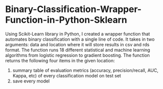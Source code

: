 # Binary-Classification-Wrapper-Function-in-Python-Sklearn

Using Scikit-Learn library in Python, I created a wrapper function that automates binary classification with a single line of code. It takes in two arguments: data and location where it will store results in csv and rds format. The function runs 18 different statistical and machine learning algorithms from logistic regression to gradient boosting. The function returns the following four items in the given location:

1. summary table of evaluation metrics (accuracy, precision/recall, AUC, Kappa, etc) of every classification model on test set
2. save every model
